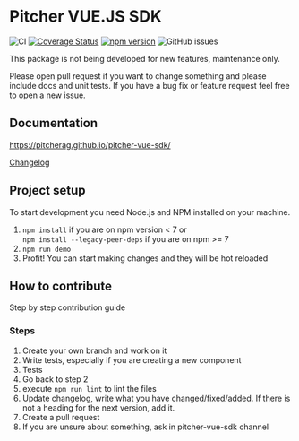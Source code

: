 # Pitcher VUE.JS SDK
![CI](https://github.com/PitcherAG/pitcher-vue-sdk/workflows/CI/badge.svg)
[![Coverage Status](https://coveralls.io/repos/github/PitcherAG/pitcher-vue-sdk/badge.svg?branch=master)](https://coveralls.io/github/PitcherAG/pitcher-vue-sdk?branch=master)
[![npm version](https://badge.fury.io/js/%40pitcher%2Fvue-sdk.svg)](https://badge.fury.io/js/%40pitcher%2Fvue-sdk)
![GitHub issues](https://img.shields.io/github/issues/pitcherag/pitcher-vue-sdk)

This package is not being developed for new features, maintenance only.

Please open pull request if you want to change something and please include docs and unit tests. If you have a bug fix or feature request feel free to open a new issue.


## Documentation


https://pitcherag.github.io/pitcher-vue-sdk/

[Changelog](CHANGELOG.md)

## Project setup
To start development you need Node.js and NPM installed on your machine.

1. `npm install` if you are on npm version < 7 or\
   `npm install --legacy-peer-deps` if you are on npm >= 7
2. `npm run demo`
3. Profit! You can start making changes and they will be hot reloaded

## How to contribute
Step by step contribution guide

### Steps
1. Create your own branch and work on it
2. Write tests, especially if you are creating a new component
3. Tests
4. Go back to step 2
5. execute `npm run lint` to lint the files
6. Update changelog, write what you have changed/fixed/added. If there is not a heading for the next version, add it.
7. Create a pull request
8. If you are unsure about something, ask in pitcher-vue-sdk channel
